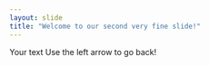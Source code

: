 ```yaml
---
layout: slide
title: "Welcome to our second very fine slide!"
---
```

Your text
Use the left arrow to go back!
